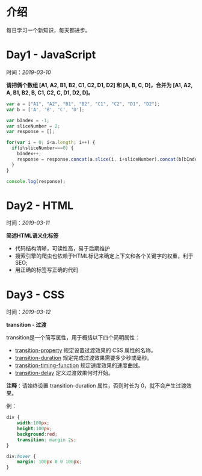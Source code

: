 # 介绍
每日学习一个新知识，每天都进步。

# Day1 - JavaScript
时间：*2019-03-10*

**请把俩个数组 [A1, A2, B1, B2, C1, C2, D1, D2] 和 [A, B, C, D]，合并为 [A1, A2, A, B1, B2, B, C1, C2, C, D1, D2, D]。**

```js
var a = ["A1", "A2", "B1", "B2", "C1", "C2", "D1", "D2"];
var b = ['A', 'B', 'C', 'D'];

var bIndex = -1;
var sliceNumber = 2;
var response = [];

for(var i = 0; i<a.length; i++) {
  if(i%sliceNumber===0) {
    bIndex++;
    response = response.concat(a.slice(i, i+sliceNumber).concat(b[bIndex]));
  }
}

console.log(response);
```

# Day2 - HTML
时间：*2019-03-11*

**简述HTML语义化标签**

- 代码结构清晰，可读性高，易于后期维护
- 搜索引擎的爬虫也依赖于HTML标记来确定上下文和各个关键字的权重，利于SEO;
- 用正确的标签写正确的代码

# Day3 - CSS
时间：*2019-03-12*

**transition - 过渡**

transition是一个简写属性，用于概括以下四个简明属性：
- [transition-property](http://www.w3school.com.cn/cssref/pr_transition-property.asp) 规定设置过渡效果的 CSS 属性的名称。
- [transition-duration](http://www.w3school.com.cn/cssref/pr_transition-duration.asp) 规定完成过渡效果需要多少秒或毫秒。
- [transition-timing-function](http://www.w3school.com.cn/cssref/pr_transition-timing-function.asp) 规定速度效果的速度曲线。
- [transition-delay](http://www.w3school.com.cn/cssref/pr_transition-delay.asp) 定义过渡效果何时开始。

**注释**：请始终设置 transition-duration 属性，否则时长为 0，就不会产生过渡效果。

例：
```css
div {
	width:100px;
	height:100px;
	background:red;
	transition: margin 2s;
}

div:hover {
	margin: 100px 0 0 100px;
}
```
